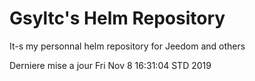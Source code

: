 # Gsyltc's Helm Repository

It-s my personnal helm repository for Jeedom and others

Derniere mise a jour Fri Nov  8 16:31:04 STD 2019
